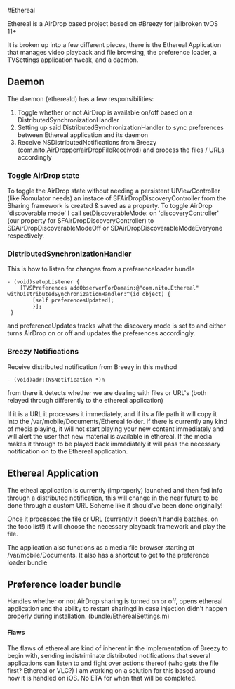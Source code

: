 #Ethereal

Ethereal is a AirDrop based project based on #Breezy for jailbroken tvOS 11+

It is broken up into a few different pieces, there is the Ethereal Application that manages video playback and file browsing, the preference loader, a TVSettings application tweak, and a daemon.

## Daemon

The daemon (ethereald) has a few responsibilities:

1. Toggle whether or not AirDrop is available on/off based on a DistributedSynchronizationHandler
2. Setting up said DistributedSynchronizationHandler to sync preferences between Ethereal application and its daemon
3. Receive NSDistributedNotifications from Breezy (com.nito.AirDropper/airDropFileReceived) and process the files / URLs accordingly

### Toggle AirDrop state 

To toggle the AirDrop state without needing a persistent UIViewController (like Romulator needs) an instace of SFAirDropDiscoveryController from the Sharing framework is created & saved as a property. To toggle AirDrop 'discoverable mode' I call setDiscoverableMode: on 'discoveryController' (our property for SFAirDropDiscoveryController) to SDAirDropDiscoverableModeOff or SDAirDropDiscoverableModeEveryone respectively.

### DistributedSynchronizationHandler

This is how to listen for changes from a preferenceloader bundle

    - (void)setupListener {
        [TVSPreferences addObserverForDomain:@"com.nito.Ethereal" withDistributedSynchronizationHandler:^(id object) {
            [self preferencesUpdated];
            }];
     }

and preferenceUpdates tracks what the discovery mode is set to and either turns AirDrop on or off and updates the preferences accordingly.

### Breezy Notifications

Receive distributed notification from Breezy in this method

    - (void)adr:(NSNotification *)n
    
from there it detects whether we are dealing with files or URL's (both relayed through differently to the ethereal application)

If it is a URL it processes it immediately, and if its a file path it will copy it into the /var/mobile/Documents/Ethereal folder. If there is currently any kind of media playing, it will not start playing your new content immediately and will alert the user that new material is available in ethereal. If the media makes it through to be played back immediately it will pass the necessary notification on to the Ethereal application.

## Ethereal Application

The etheal application is currently (improperly) launched and then fed info through a distributed notification, this will change in the near future to be done through a custom URL Scheme like it should've been done originally!

Once it processes the file or URL (currently it doesn't handle batches, on the todo list!) it will choose the necessary playback framework and play the file.

The application also functions as a media file browser starting at /var/mobile/Documents. It also has a shortcut to get to the preference loader bundle

## Preference loader bundle

Handles whether or not AirDrop sharing is turned on or off, opens ethereal application and the ability to restart sharingd in case injection didn't happen properly during installation. (bundle/EtherealSettings.m)

#### Flaws

The flaws of ethereal are kind of inherent in the implementation of Breezy to begin with, sending indistriminate distributed notifications that several applications can listen to and fight over actions thereof (who gets the file first? Ethereal or VLC?) I am working on a solution for this based around how it is handled on iOS. No ETA for when that will be completed.

